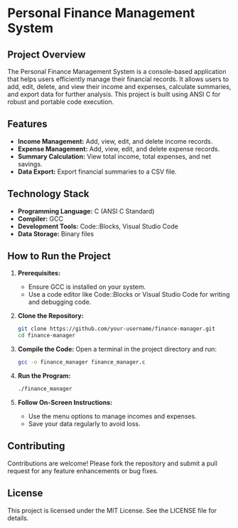 # Personal Finance Management System

## Project Overview
The Personal Finance Management System is a console-based application that helps users efficiently manage their financial records. It allows users to add, edit, delete, and view their income and expenses, calculate summaries, and export data for further analysis. This project is built using ANSI C for robust and portable code execution.

## Features
- **Income Management:** Add, view, edit, and delete income records.
- **Expense Management:** Add, view, edit, and delete expense records.
- **Summary Calculation:** View total income, total expenses, and net savings.
- **Data Export:** Export financial summaries to a CSV file.

## Technology Stack
- **Programming Language:** C (ANSI C Standard)
- **Compiler:** GCC
- **Development Tools:** Code::Blocks, Visual Studio Code
- **Data Storage:** Binary files

## How to Run the Project
1. **Prerequisites:**
   - Ensure GCC is installed on your system.
   - Use a code editor like Code::Blocks or Visual Studio Code for writing and debugging code.

2. **Clone the Repository:**
   ```bash
   git clone https://github.com/your-username/finance-manager.git
   cd finance-manager
   ```

3. **Compile the Code:**
   Open a terminal in the project directory and run:
   ```bash
   gcc -o finance_manager finance_manager.c
   ```

4. **Run the Program:**
   ```bash
   ./finance_manager
   ```

5. **Follow On-Screen Instructions:**
   - Use the menu options to manage incomes and expenses.
   - Save your data regularly to avoid loss.

## Contributing
Contributions are welcome! Please fork the repository and submit a pull request for any feature enhancements or bug fixes.

## License
This project is licensed under the MIT License. See the LICENSE file for details.

